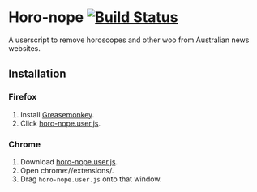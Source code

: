 Horo-nope [![Build Status](https://travis-ci.org/danielnixon/horo-nope.svg?branch=master)](https://travis-ci.org/danielnixon/horo-nope)
=========

A userscript to remove horoscopes and other woo from Australian news websites.

## Installation

### Firefox
1. Install [Greasemonkey](https://addons.mozilla.org/en-US/firefox/addon/greasemonkey/).
2. Click [horo-nope.user.js](https://github.com/danielnixon/horo-nope/raw/master/horo-nope.user.js).

### Chrome
1. Download [horo-nope.user.js](https://github.com/danielnixon/horo-nope/raw/master/horo-nope.user.js).
2. Open chrome://extensions/.
3. Drag `horo-nope.user.js` onto that window.
